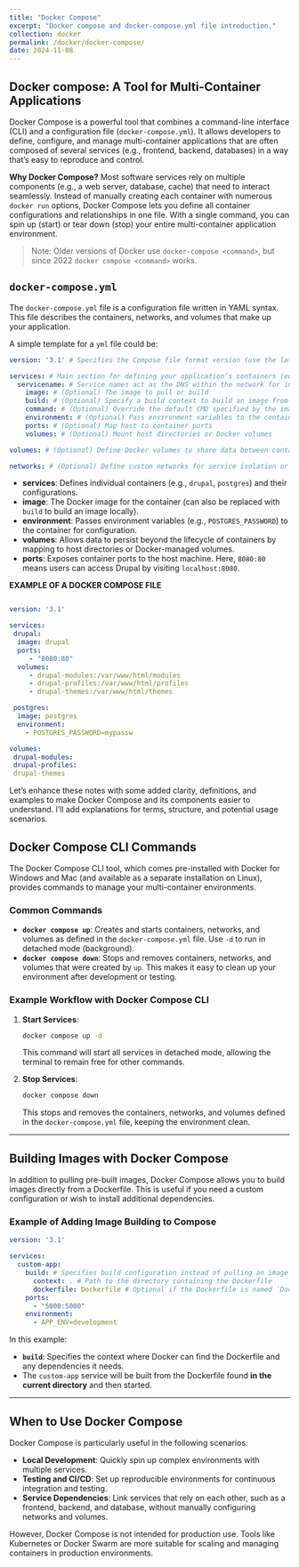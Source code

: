 ```yaml
---
title: "Docker Compose"
excerpt: "Docker compose and docker-compose.yml file introduction."
collection: docker
permalink: /docker/docker-compose/
date: 2024-11-08
---
```


## Docker compose: A Tool for Multi-Container Applications
Docker Compose is a powerful tool that combines a command-line interface (CLI) and a configuration file (`docker-compose.yml`). It allows developers to define, configure, and manage multi-container applications that are often composed of several services (e.g., frontend, backend, databases) in a way that’s easy to reproduce and control.

**Why Docker Compose?** Most software services rely on multiple components (e.g., a web server, database, cache) that need to interact seamlessly. Instead of manually creating each container with numerous `docker run` options, Docker Compose lets you define all container configurations and relationships in one file. With a single command, you can spin up (start) or tear down (stop) your entire multi-container application environment.

> Note: Older versions of Docker use `docker-compose <command>`, but since 2022 `docker compose <command>` works. 

## `docker-compose.yml`

The `docker-compose.yml` file is a configuration file written in YAML syntax. This file describes the containers, networks, and volumes that make up your application.

A simple template for a `yml` file could be: 
```yml
version: '3.1' # Specifies the Compose file format version (use the latest for newer features)

services: # Main section for defining your application’s containers (equivalent to individual docker run commands)
  servicename: # Service names act as the DNS within the network for inter-container communication
    image: # (Optional) The image to pull or build
    build: # (Optional) Specify a build context to build an image from a Dockerfile
    command: # (Optional) Override the default CMD specified by the image
    environment: # (Optional) Pass environment variables to the container
    ports: # (Optional) Map host to container ports
    volumes: # (Optional) Mount host directories or Docker volumes

volumes: # (Optional) Define Docker volumes to share data between containers or persist data

networks: # (Optional) Define custom networks for service isolation or inter-service communication

```
- **services**: Defines individual containers (e.g., `drupal`, `postgres`) and their configurations.
- **image**: The Docker image for the container (can also be replaced with `build` to build an image locally).
- **environment**: Passes environment variables (e.g., `POSTGRES_PASSWORD`) to the container for configuration.
- **volumes**: Allows data to persist beyond the lifecycle of containers by mapping to host directories or Docker-managed volumes.
- **ports**: Exposes container ports to the host machine. Here, `8080:80` means users can access Drupal by visiting `localhost:8080`.

**EXAMPLE OF A DOCKER COMPOSE FILE**
```yml

version: '3.1'

services:
 drupal: 
  image: drupal
  ports: 
	 - "8080:80"
  volumes: 
	 - drupal-modules:/var/www/html/modules
	 - drupal-profiles:/var/www/html/profiles
	 - drupal-themes:/var/www/html/themes

 postgres:
  image: postgres
  environment:
	- POSTGRES_PASSWORD=mypassw

volumes:
 drupal-modules:
 drupal-profiles:
 drupal-themes
```
Let’s enhance these notes with some added clarity, definitions, and examples to make Docker Compose and its components easier to understand. I’ll add explanations for terms, structure, and potential usage scenarios.

## **Docker Compose CLI Commands**

The Docker Compose CLI tool, which comes pre-installed with Docker for Windows and Mac (and available as a separate installation on Linux), provides commands to manage your multi-container environments.

### Common Commands

- **`docker compose up`**: Creates and starts containers, networks, and volumes as defined in the `docker-compose.yml` file. Use `-d` to run in detached mode (background).
- **`docker compose down`**: Stops and removes containers, networks, and volumes that were created by `up`. This makes it easy to clean up your environment after development or testing.

### Example Workflow with Docker Compose CLI

1. **Start Services**:
   ```bash
   docker compose up -d
   ```
   This command will start all services in detached mode, allowing the terminal to remain free for other commands.

2. **Stop Services**:
   ```bash
   docker compose down
   ```
   This stops and removes the containers, networks, and volumes defined in the `docker-compose.yml` file, keeping the environment clean.

---

## **Building Images with Docker Compose**

In addition to pulling pre-built images, Docker Compose allows you to build images directly from a Dockerfile. This is useful if you need a custom configuration or wish to install additional dependencies.

### Example of Adding Image Building to Compose

```yml
version: '3.1'

services:
  custom-app:
    build: # Specifies build configuration instead of pulling an image
      context: . # Path to the directory containing the Dockerfile
      dockerfile: Dockerfile # Optional if the Dockerfile is named `Dockerfile`
    ports:
      - "5000:5000"
    environment:
      - APP_ENV=development
```

In this example:
- **`build`**: Specifies the context where Docker can find the Dockerfile and any dependencies it needs.
- The `custom-app` service will be built from the Dockerfile found **in the current directory** and then started.

---

## **When to Use Docker Compose**

Docker Compose is particularly useful in the following scenarios:
- **Local Development**: Quickly spin up complex environments with multiple services.
- **Testing and CI/CD**: Set up reproducible environments for continuous integration and testing.
- **Service Dependencies**: Link services that rely on each other, such as a frontend, backend, and database, without manually configuring networks and volumes.

However, Docker Compose is not intended for production use. Tools like Kubernetes or Docker Swarm are more suitable for scaling and managing containers in production environments.
